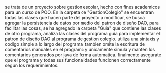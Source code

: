 se trata de un proyecto sobre gestion escolar, hecho con fines academicos para un curso de POO. En la carpeta de "GestionColegio" se encuentran todas las clases que hacen parte del proyecto a modificar, se busca agregar la persistencia de datos por medio del patron de diseño DAO, para facilitar las cosas, se ha agregado la carpeta "Guia" que contiene las clases de otro programa, analiza las clases del programa guia para implementar el patron de diseño DAO al programa de gestion colegio. utiliza una sintaxis y codigo simple a lo largo del programa, tambien omite la escritura de comentarios manuales en el programa y unicamente simula y manten los comentarios generados por java de forma automatica. finalmente asegurate que el programa y todas sus funcionalidades funcionen correctamente segun los requerimientos.
